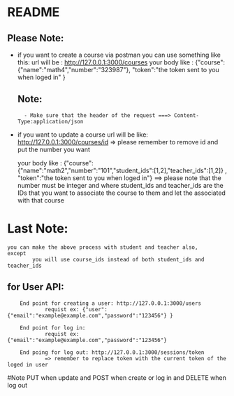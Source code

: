 # README

## Please Note:

-   if you want to create a course via postman you can use something like this:
    url will be :
            http://127.0.0.1:3000/courses
    your body like : 
            {"course":{"name":"math4","number":"323987"}, "token":"the token sent to you when loged in" }

    ## Note:

          - Make sure that the header of the request ===> Content-Type:application/json

-   if you want to update a course
    url will be like:
             http://127.0.0.1:3000/courses/id 
             => please remember to remove id and put the number you want

    your body like : 
            {"course":{"name":"math2","number":"101","student_ids":[1,2],"teacher_ids":[1,2]} , "token":"the token sent to you when loged in"} 
            ==> please note that the number must be integer and where student_ids and teacher_ids are the IDs that you want to associate the course to them and let the associated with that course

# Last Note:

    you can make the above process with student and teacher also,
    except 
            you will use course_ids instead of both student_ids and teacher_ids

## for User API:
        End point for creating a user: http://127.0.0.1:3000/users
                requist ex: {"user":{"email":"example@example.com","password":"123456"} }

        End point for log in:
                requist ex: {"email":"example@example.com","password":"123456"}
        
        End poing for log out: http://127.0.0.1:3000/sessions/token
                => remember to replace token with the current token of the loged in user

#Note
                        PUT when update and POST when create or log in and DELETE when log out 